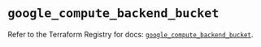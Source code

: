 # `google_compute_backend_bucket`

Refer to the Terraform Registry for docs: [`google_compute_backend_bucket`](https://registry.terraform.io/providers/hashicorp/google/5.39.0/docs/resources/compute_backend_bucket).
